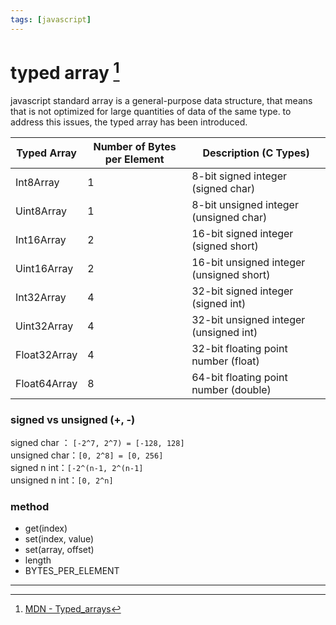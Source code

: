 ```yaml
---
tags: [javascript]
---
```


# typed array [^1]

javascript standard array is a general-purpose data structure, that means that is not optimized for large quantities of data of the same type. to address this issues, the typed array has been introduced.

|  Typed Array   | Number of Bytes per Element  | Description (C Types) |
|  ----  | ----  | ----  |
| Int8Array  | 1 |8-bit signed integer (signed char) |
| Uint8Array  | 1 | 8-bit unsigned integer (unsigned char)  |
| Int16Array  | 2 | 16-bit signed integer (signed short)  |
| Uint16Array  | 2 | 16-bit unsigned integer (unsigned short)  |
| Int32Array  | 4 | 32-bit signed integer (signed int) |
| Uint32Array  | 4 | 32-bit unsigned integer (unsigned int)  |
| Float32Array  | 4 | 32-bit floating point number (float)  |
| Float64Array  | 8 | 64-bit floating point number (double) |

### signed vs unsigned (+, -)
signed char ： `[-2^7, 2^7) = [-128, 128]`  
unsigned char：`[0, 2^8] = [0, 256]`  
signed n int：`[-2^(n-1, 2^(n-1]`  
unsigned n int：`[0, 2^n]`  

### method
- get(index)
- set(index, value)
- set(array, offset)
- length
- BYTES_PER_ELEMENT

____

[^1]: [MDN - Typed_arrays](https://developer.mozilla.org/en-US/docs/Web/JavaScript/Typed_arrays)
